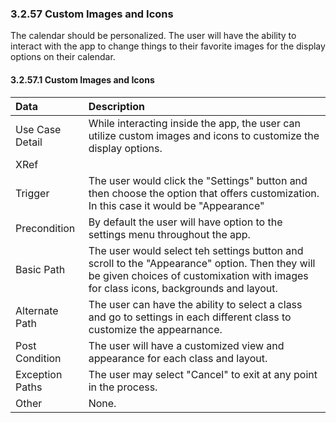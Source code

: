 ### 3.2.57 Custom Images and Icons

The calendar should be personalized. The user will have the ability to interact with the app to change things to their favorite images for the display options on their calendar.

#### 3.2.57.1 Custom Images and Icons

| Data            | Description |
| :-------------- | :--------------|
| Use Case Detail | While interacting inside the app, the user can utilize custom images and icons to customize the display options.|
| XRef            ||
| Trigger         | The user would click the "Settings" button and then choose the option that offers customization. In this case it would be "Appearance"|
| Precondition    | By default the user will have option to the settings menu throughout the app.|
| Basic Path      | The user would select teh settings button and scroll to the "Appearance" option. Then they will be given choices of customixation with images for class icons, backgrounds and layout. |
| Alternate Path  | The user can have the ability to select a class and go to settings in each different class to customize the appearnance.|
| Post Condition  | The user will have a customized view and appearance for each class and layout.|
| Exception Paths | The user may select "Cancel" to exit at any point in the process.|
| Other           | None.|

